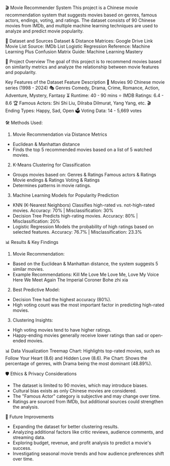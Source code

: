 🎬 Movie Recommender System
This project is a Chinese movie recommendation system that suggests movies based on genres, famous actors, endings, voting, and ratings. 
The dataset consists of 90 Chinese movies from IMDb, and multiple machine learning techniques are used to analyze and predict movie popularity.

📂 Dataset and Sources
Dataset & Distance Matrices: Google Drive Link
Movie List Source: IMDb List
Logistic Regression Reference: Machine Learning Plus
Confusion Matrix Guide: Machine Learning Mastery

📖 Project Overview
The goal of this project is to recommend movies based on similarity metrics and analyze the relationship between movie features and popularity.

Key Features of the Dataset
Feature	Description
🎥 Movies	90 Chinese movie series (1998 - 2024)
🎭 Genres	Comedy, Drama, Crime, Romance, Action, Adventure, Mystery, Fantasy
⏳ Runtime:	40 - 90 mins
⭐ IMDB Ratings:	6.4 - 8.6
🏆 Famous Actors:	Shi Shi Liu, Dilraba Dilmurat, Yang Yang, etc.
🎬 Ending Types:	Happy, Sad, Open
🗳️ Voting Data:	14 - 5,669 votes

🛠️ Methods Used:
1. Movie Recommendation via Distance Metrics
- Euclidean & Manhattan distance
- Finds the top 5 recommended movies based on a list of 5 watched movies.
2. K-Means Clustering for Classification
- Groups movies based on:
  Genres & Ratings
  Famous actors & Ratings
  Movie endings & Ratings
  Voting & Ratings
- Determines patterns in movie ratings.
3. Machine Learning Models for Popularity Prediction
- KNN (K-Nearest Neighbors)
  Classifies high-rated vs. not-high-rated movies.
  Accuracy: 70% | Misclassification: 30%
- Decision Tree
  Predicts high-rating movies.
  Accuracy: 80% | Misclassification: 20%
- Logistic Regression
  Models the probability of high ratings based on selected features.
  Accuracy: 76.7% | Misclassification: 23.3%
  
📊 Results & Key Findings
1. Movie Recommendation:
- Based on the Euclidean & Manhattan distance, the system suggests 5 similar movies.
- Example Recommendations:
  Kill Me Love Me
  Love Me, Love My Voice
  Here We Meet Again
  The Imperial Coroner
  Bohe zhi xia
2. Best Predictive Model:
- Decision Tree had the highest accuracy (80%).
- High voting count was the most important factor in predicting high-rated movies.
3. Clustering Insights:
- High voting movies tend to have higher ratings.
- Happy-ending movies generally receive lower ratings than sad or open-ended movies.

📊 Data Visualization
Treemap Chart: Highlights top-rated movies, such as Follow Your Heart (8.6) and Hidden Love (8.6).
Pie Chart: Shows the percentage of genres, with Drama being the most dominant (48.89%).

🛡️ Ethics & Privacy Considerations
- The dataset is limited to 90 movies, which may introduce biases.
- Cultural bias exists as only Chinese movies are considered.
- The "Famous Actor" category is subjective and may change over time.
- Ratings are sourced from IMDb, but additional sources could strengthen the analysis.
  
🚀 Future Improvements
- Expanding the dataset for better clustering results.
- Analyzing additional factors like critic reviews, audience comments, and streaming data.
- Exploring budget, revenue, and profit analysis to predict a movie's success.
- Investigating seasonal movie trends and how audience preferences shift over time.
